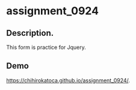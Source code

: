# assignment_0924

## Description.
This form is practice for Jquery.

## Demo
https://chihirokatoca.github.io/assignment_0924/.
